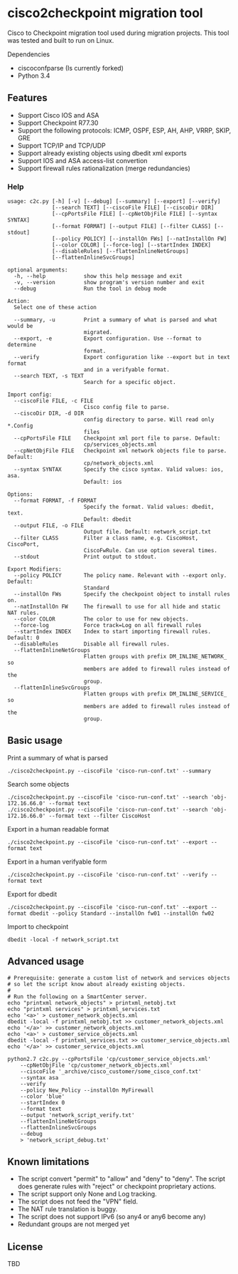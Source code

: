 # cisco2checkpoint migration tool

Cisco to Checkpoint migration tool used during migration projects. This tool was 
tested and built to run on Linux.

Dependencies

* ciscoconfparse (Is currently forked)
* Python 3.4


## Features

* Support Cisco IOS and ASA
* Support Checkpoint R77.30
* Support the following protocols: ICMP, OSPF, ESP, AH, AHP, VRRP, SKIP, GRE
* Support TCP/IP and TCP/UDP
* Support already existing objects using dbedit xml exports
* Support IOS and ASA access-list convertion
* Support firewall rules rationalization (merge redundancies)

### Help
```
usage: c2c.py [-h] [-v] [--debug] [--summary] [--export] [--verify]
              [--search TEXT] [--ciscoFile FILE] [--ciscoDir DIR]
              [--cpPortsFile FILE] [--cpNetObjFile FILE] [--syntax SYNTAX]
              [--format FORMAT] [--output FILE] [--filter CLASS] [--stdout]
              [--policy POLICY] [--installOn FWs] [--natInstallOn FW]
              [--color COLOR] [--force-log] [--startIndex INDEX]
              [--disableRules] [--flattenInlineNetGroups]
              [--flattenInlineSvcGroups]

optional arguments:
  -h, --help            show this help message and exit
  -v, --version         show program's version number and exit
  --debug               Run the tool in debug mode

Action:
  Select one of these action

  --summary, -u         Print a summary of what is parsed and what would be
                        migrated.
  --export, -e          Export configuration. Use --format to determine
                        format.
  --verify              Export configuration like --export but in text format
                        and in a verifyable format.
  --search TEXT, -s TEXT
                        Search for a specific object.

Import config:
  --ciscoFile FILE, -c FILE
                        Cisco config file to parse.
  --ciscoDir DIR, -d DIR
                        config directory to parse. Will read only *.Config
                        files
  --cpPortsFile FILE    Checkpoint xml port file to parse. Default:
                        cp/services_objects.xml
  --cpNetObjFile FILE   Checkpoint xml network objects file to parse. Default:
                        cp/network_objects.xml
  --syntax SYNTAX       Specify the cisco syntax. Valid values: ios, asa.
                        Default: ios

Options:
  --format FORMAT, -f FORMAT
                        Specify the format. Valid values: dbedit, text.
                        Default: dbedit
  --output FILE, -o FILE
                        Output file. Default: network_script.txt
  --filter CLASS        Filter a class name, e.g. CiscoHost, CiscoPort,
                        CiscoFwRule. Can use option several times.
  --stdout              Print output to stdout.

Export Modifiers:
  --policy POLICY       The policy name. Relevant with --export only. Default:
                        Standard
  --installOn FWs       Specify the checkpoint object to install rules on.
  --natInstallOn FW     The firewall to use for all hide and static NAT rules.
  --color COLOR         The color to use for new objects.
  --force-log           Force track=Log on all firewall rules
  --startIndex INDEX    Index to start importing firewall rules. Default: 0
  --disableRules        Disable all firewall rules.
  --flattenInlineNetGroups
                        Flatten groups with prefix DM_INLINE_NETWORK_ so
                        members are added to firewall rules instead of the
                        group.
  --flattenInlineSvcGroups
                        Flatten groups with prefix DM_INLINE_SERVICE_ so
                        members are added to firewall rules instead of the
                        group.

```

## Basic usage

Print a summary of what is parsed

    ./cisco2checkpoint.py --ciscoFile 'cisco-run-conf.txt' --summary

Search some objects

    ./cisco2checkpoint.py --ciscoFile 'cisco-run-conf.txt' --search 'obj-172.16.66.0' --format text
    ./cisco2checkpoint.py --ciscoFile 'cisco-run-conf.txt' --search 'obj-172.16.66.0' --format text --filter CiscoHost

Export in a human readable format

    ./cisco2checkpoint.py --ciscoFile 'cisco-run-conf.txt' --export --format text
  
Export in a human verifyable form

    ./cisco2checkpoint.py --ciscoFile 'cisco-run-conf.txt' --verify --format text
  
Export for dbedit

    ./cisco2checkpoint.py --ciscoFile 'cisco-run-conf.txt' --export --format dbedit --policy Standard --installOn fw01 --installOn fw02

Import to checkpoint

    dbedit -local -f network_script.txt


## Advanced usage
```
# Prerequisite: generate a custom list of network and services objects
# so let the script know about already existing objects.
#
# Run the following on a SmartCenter server.
echo "printxml network_objects" > printxml_netobj.txt
echo "printxml services" > printxml_services.txt
echo '<a>' > customer_network_objects.xml
dbedit -local -f printxml_netobj.txt >> customer_network_objects.xml
echo '</a>' >> customer_network_objects.xml
echo '<a>' > customer_service_objects.xml
dbedit -local -f printxml_services.txt >> customer_service_objects.xml
echo '</a>' >> customer_service_objects.xml

python2.7 c2c.py --cpPortsFile 'cp/customer_service_objects.xml'
    --cpNetObjFile 'cp/customer_network_objects.xml'
    --ciscoFile '_archive/cisco_customer/some_cisco_conf.txt'
    --syntax asa
    --verify
    --policy New_Policy --installOn MyFirewall
    --color 'blue'
    --startIndex 0
    --format text
    --output 'network_script_verify.txt'
    --flattenInlineNetGroups
    --flattenInlineSvcGroups
    --debug
    > 'network_script_debug.txt'
```

## Known limitations

 * The script convert "permit" to "allow" and "deny" to "deny". The script 
   does generate rules with "reject" or checkpoint proprietary actions.
 * The script support only None and Log tracking.
 * The script does not feed the "VPN" field.
 * The NAT rule translation is buggy.
 * The script does not support IPv6 (so any4 or any6 become any)
 * Redundant groups are not merged yet

## License

TBD

